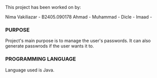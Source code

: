 This project has been worked on by:

Nima Vakiliazar - B2405.090178
Ahmad - 
Muhammad -
Dicle -
Imaad - 

### PURPOSE
Project's main purpose is to manage the user's passwords. It can also generate passwrods if the user wants it to.

### PROGRAMMING LANGUAGE
Language used is Java. 
